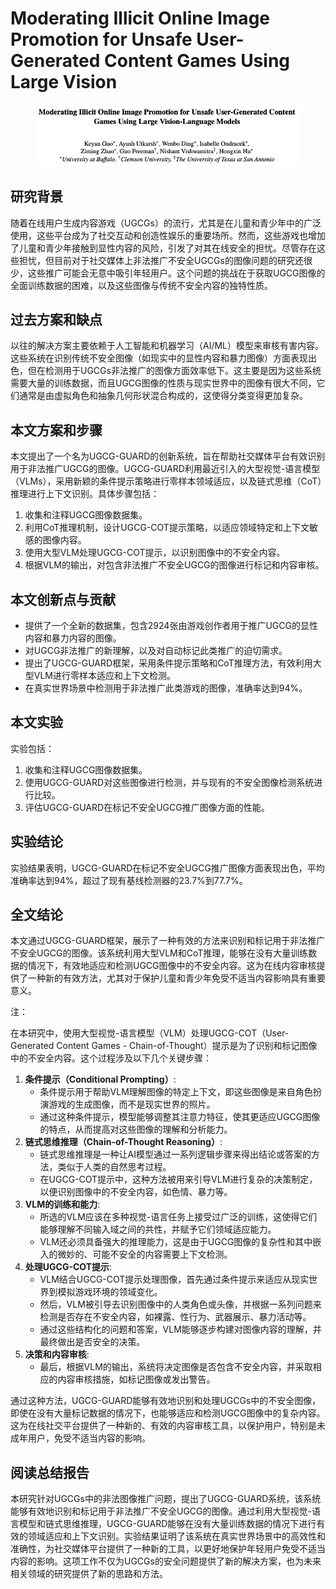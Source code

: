 # Moderating Illicit Online Image Promotion for Unsafe User-Generated Content Games Using Large Vision

<figure><img src="../.gitbook/assets/image (1) (1) (1) (1) (1) (1) (1) (1).png" alt=""><figcaption></figcaption></figure>

## 研究背景

随着在线用户生成内容游戏（UGCGs）的流行，尤其是在儿童和青少年中的广泛使用，这些平台成为了社交互动和创造性娱乐的重要场所。然而，这些游戏也增加了儿童和青少年接触到显性内容的风险，引发了对其在线安全的担忧。尽管存在这些担忧，但目前对于社交媒体上非法推广不安全UGCGs的图像问题的研究还很少，这些推广可能会无意中吸引年轻用户。这个问题的挑战在于获取UGCG图像的全面训练数据的困难，以及这些图像与传统不安全内容的独特性质。

## 过去方案和缺点

以往的解决方案主要依赖于人工智能和机器学习（AI/ML）模型来审核有害内容。这些系统在识别传统不安全图像（如现实中的显性内容和暴力图像）方面表现出色，但在检测用于UGCGs非法推广的图像方面效率低下。这主要是因为这些系统需要大量的训练数据，而且UGCG图像的性质与现实世界中的图像有很大不同，它们通常是由虚拟角色和抽象几何形状混合构成的，这使得分类变得更加复杂。

## 本文方案和步骤

本文提出了一个名为UGCG-GUARD的创新系统，旨在帮助社交媒体平台有效识别用于非法推广UGCG的图像。UGCG-GUARD利用最近引入的大型视觉-语言模型（VLMs），采用新颖的条件提示策略进行零样本领域适应，以及链式思维（CoT）推理进行上下文识别。具体步骤包括：

1. 收集和注释UGCG图像数据集。
2. 利用CoT推理机制，设计UGCG-COT提示策略，以适应领域特定和上下文敏感的图像内容。
3. 使用大型VLM处理UGCG-COT提示，以识别图像中的不安全内容。
4. 根据VLM的输出，对包含非法推广不安全UGCG的图像进行标记和内容审核。

## 本文创新点与贡献

* 提供了一个全新的数据集，包含2924张由游戏创作者用于推广UGCG的显性内容和暴力内容的图像。
* 对UGCG非法推广的新理解，以及对自动标记此类推广的迫切需求。
* 提出了UGCG-GUARD框架，采用条件提示策略和CoT推理方法，有效利用大型VLM进行零样本适应和上下文检测。
* 在真实世界场景中检测用于非法推广此类游戏的图像，准确率达到94%。

## 本文实验

实验包括：

1. 收集和注释UGCG图像数据集。
2. 使用UGCG-GUARD对这些图像进行检测，并与现有的不安全图像检测系统进行比较。
3. 评估UGCG-GUARD在标记不安全UGCG推广图像方面的性能。

## 实验结论

实验结果表明，UGCG-GUARD在标记不安全UGCG推广图像方面表现出色，平均准确率达到94%，超过了现有基线检测器的23.7%到77.7%。

## 全文结论

本文通过UGCG-GUARD框架，展示了一种有效的方法来识别和标记用于非法推广不安全UGCG的图像。该系统利用大型VLM和CoT推理，能够在没有大量训练数据的情况下，有效地适应和检测UGCG图像中的不安全内容。这为在线内容审核提供了一种新的有效方法，尤其对于保护儿童和青少年免受不适当内容影响具有重要意义。



注：

在本研究中，使用大型视觉-语言模型（VLM）处理UGCG-COT（User-Generated Content Games - Chain-of-Thought）提示是为了识别和标记图像中的不安全内容。这个过程涉及以下几个关键步骤：

1. **条件提示（Conditional Prompting）**:
   * 条件提示用于帮助VLM理解图像的特定上下文，即这些图像是来自角色扮演游戏的生成图像，而不是现实世界的照片。
   * 通过这种条件提示，模型能够调整其注意力特征，使其更适应UGCG图像的特点，从而提高对这些图像的理解和分析能力。
2. **链式思维推理（Chain-of-Thought Reasoning）**:
   * 链式思维推理是一种让AI模型通过一系列逻辑步骤来得出结论或答案的方法，类似于人类的自然思考过程。
   * 在UGCG-COT提示中，这种方法被用来引导VLM进行复杂的决策制定，以便识别图像中的不安全内容，如色情、暴力等。
3. **VLM的训练和能力**:
   * 所选的VLM应该在多种视觉-语言任务上接受过广泛的训练，这使得它们能够理解不同输入域之间的共性，并赋予它们领域适应能力。
   * VLM还必须具备强大的推理能力，这是由于UGCG图像的复杂性和其中嵌入的微妙的、可能不安全的内容需要上下文检测。
4. **处理UGCG-COT提示**:
   * VLM结合UGCG-COT提示处理图像，首先通过条件提示来适应从现实世界到模拟游戏环境的领域变化。
   * 然后，VLM被引导去识别图像中的人类角色或头像，并根据一系列问题来检测是否存在不安全内容，如裸露、性行为、武器展示、暴力活动等。
   * 通过这些结构化的问题和答案，VLM能够逐步构建对图像内容的理解，并最终做出是否安全的决策。
5. **决策和内容审核**:
   * 最后，根据VLM的输出，系统将决定图像是否包含不安全内容，并采取相应的内容审核措施，如标记图像或发出警告。

通过这种方法，UGCG-GUARD能够有效地识别和处理UGCGs中的不安全图像，即使在没有大量标记数据的情况下，也能够适应和检测UGCG图像中的复杂内容。这为在线社交平台提供了一种新的、有效的内容审核工具，以保护用户，特别是未成年用户，免受不适当内容的影响。





## 阅读总结报告

本研究针对UGCGs中的非法图像推广问题，提出了UGCG-GUARD系统，该系统能够有效地识别和标记用于非法推广不安全UGCG的图像。通过利用大型视觉-语言模型和链式思维推理，UGCG-GUARD能够在没有大量训练数据的情况下进行有效的领域适应和上下文识别。实验结果证明了该系统在真实世界场景中的高效性和准确性，为社交媒体平台提供了一种新的工具，以更好地保护年轻用户免受不适当内容的影响。这项工作不仅为UGCGs的安全问题提供了新的解决方案，也为未来相关领域的研究提供了新的思路和方法。

